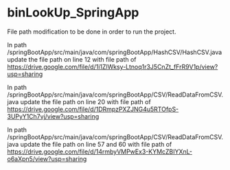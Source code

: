 # binLookUp_SpringApp

File path modification to be done in order to run the project.

In path /springBootApp/src/main/java/com/springBootApp/HashCSV/HashCSV.java update the file path on line 12 with file path of https://drive.google.com/file/d/1i1ZlWksy-Ltnoq1r3J5CnZt_fFrR9V1p/view?usp=sharing 

In path /springBootApp/src/main/java/com/springBootApp/CSV/ReadDataFromCSV.java update the file path on line 20 with file path of https://drive.google.com/file/d/1DRmpzPXZJNG4u5RTOfpS-3UPyY1Ch7vj/view?usp=sharing 

In path /springBootApp/src/main/java/com/springBootApp/CSV/ReadDataFromCSV.java update the file path on line 57 and 60 with file path of https://drive.google.com/file/d/14rmbyVMPwEx3-KYMcZBIYXnL-o6aXpn5/view?usp=sharing 

